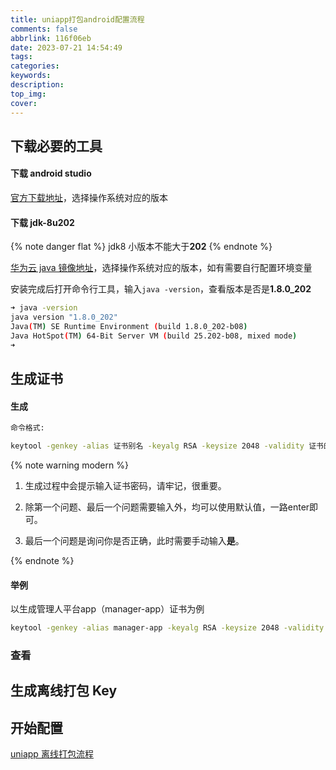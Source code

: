 ```yaml
---
title: uniapp打包android配置流程
comments: false
abbrlink: 116f06eb
date: 2023-07-21 14:54:49
tags:
categories:
keywords:
description:
top_img:
cover:
---
```


## 下载必要的工具

#### 下载 android studio

[官方下载地址](https://developer.android.com/studio/install?hl=zh-cn)，选择操作系统对应的版本

#### 下载 jdk-8u202

{% note danger flat %}
jdk8 小版本不能大于**202**
{% endnote %}

[华为云 java 镜像地址](https://mirrors.huaweicloud.com/java/jdk/8u202-b08/)，选择操作系统对应的版本，如有需要自行配置环境变量

安装完成后打开命令行工具，输入`java -version`，查看版本是否是**1.8.0_202**

```bash
➜ java -version
java version "1.8.0_202"
Java(TM) SE Runtime Environment (build 1.8.0_202-b08)
Java HotSpot(TM) 64-Bit Server VM (build 25.202-b08, mixed mode)
➜
```

## 生成证书

#### 生成

```bash
命令格式:

keytool -genkey -alias 证书别名 -keyalg RSA -keysize 2048 -validity 证书的有效期 -keystore 证书文件名
```

{% note warning modern %}

1. 生成过程中会提示输入证书密码，请牢记，很重要。
2. 除第一个问题、最后一个问题需要输入外，均可以使用默认值，一路enter即可。

2. 最后一个问题是询问你是否正确，此时需要手动输入**是**。

{% endnote %}

#### 举例

以生成管理人平台app（manager-app）证书为例

```bash
keytool -genkey -alias manager-app -keyalg RSA -keysize 2048 -validity 36500 -keystore manager-app.keystore
```



### 查看

## 生成离线打包 Key

## 开始配置

[uniapp 离线打包流程](https://segmentfault.com/a/1190000040092971)
